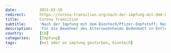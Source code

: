 ```yaml
---
date:          2021-03-10
redirect:      https://corona-transition.org/nach-der-impfung-mit-dem-biontech-pfizer-impfstoff-neun-tote-in-luzerner
title:         Corona Transition
subtitle:      'Nach der Impfung mit dem Biontech/Pfizer-Impfstoff: Neun Tote in Luzerner Altersheim'
description:   'Für die Bewohner des Alterswohnheims Bodenmatt in Entlebuch hätte das neue Jahr kaum schlechter beginnen können. Zwischen dem 11. Januar und dem 8. (...)'
country:       [CH]
categories:    [Impfung]
tags:          [mit oder an impfung gestorben, biontech]
---
```

